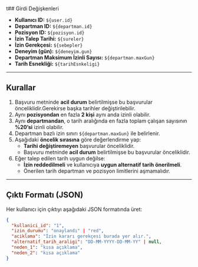 t## Girdi Değişkenleri

- **Kullanıcı ID:** `${user.id}`
- **Departman ID:** `${departman.id}`
- **Pozisyon ID:** `${pozisyon.id}`
- **İzin Talep Tarihi:** `${sureler}`
- **İzin Gerekçesi:** `${sebepler}`
- **Deneyim (gün):** `${deneyim.gun}`
- **Departman Maksimum İzinli Sayısı:** `${departman.maxGun}`
- **Tarih Esnekliği:** `${tarihEsnkeligi}`

---

## Kurallar

1. Başvuru metninde **acil durum** belirtilmişse bu başvurular önceliklidir.Gerekirse başka tarihler değiştirilebilir.
2. Aynı **pozisyondan** en fazla **2 kişi** aynı anda izinli olabilir.
3. Aynı **departmandan**, o tarih aralığında en fazla toplam çalışan sayısının **%20’si** izinli olabilir.
4. Departman bazlı izin sınırı `${departman.maxGun}` ile belirlenir.
5. Aşağıdaki **öncelik sırasına** göre değerlendirme yap:
   - **Tarihi değiştiremeyen** başvurular önceliklidir.
   - Başvuru metninde **acil durum** belirtilmişse bu başvurular önceliklidir.
6. Eğer talep edilen tarih uygun değilse:
   - **İzin reddedilmeli** ve kullanıcıya **uygun alternatif tarih önerilmeli**.
   - Önerilen tarih departman ve pozisyon limitlerini aşmamalıdır.

---

## Çıktı Formatı (JSON)

Her kullanıcı için çıktıyı aşağıdaki JSON formatında üret:

```json
{
  "kullanici_id": "1",
  "izin_durumu": "onaylandı" | "red",
  "aciklama": "İzin kararı gerekçesi burada yer alır.",
  "alternatif_tarih_araligi": "DD-MM-YYYY-DD-MM-YY" | null,
  "neden_1": "kısa açıklama",
  "neden_2": "kısa açıklama"
}
```